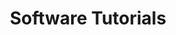 ---
title: "Software Tutorials"
tag: "Tutorials"
tag_line: "Software Tutorials Lorem ipsum dolor sit amet consectetur adipisicing."
menu: 
  main:
    weight: 200
    parent: Tutorials
---
